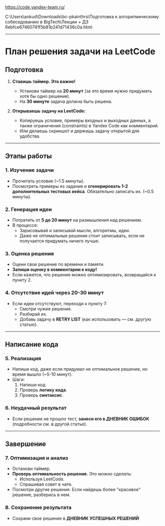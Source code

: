 https://code.yandex-team.ru/

C:\Users\ankud\Downloads\bc-pkainthrs\Подготовка к алгоритмическому собеседованию в BigTech\Лекции + ДЗ 6ebfce67460741f5b81b241d71436c0a.html

---

# План решения задачи на LeetCode

## Подготовка

1. **Ставишь таймер. Это важно!**
    - Установи таймер на **20 минут** (за это время нужно придумать хотя бы одно решение).
    - На **30 минуте** задача должна быть решена.

2. **Открываешь задачу на LeetCode:**
    - Копируешь условие, примеры входных и выходных данных, а также ограничения (constraints) в Yandex Code как комментарий.
    - Или делаешь скриншот и держишь задачу открытой для удобства.  

---

## Этапы работы

### 1. **Изучение задачи**
- Прочитать условие (~1.5 минуты).
- Посмотреть примеры из задания и **сгенерировать 1-2 дополнительных тестовых кейса**. Обязательно записать их. (~0.5 минуты).

### 2. **Генерация идеи**
- Потратить от **5 до 20 минут** на размышления над решением.
- В процессе:
    - Зарисовывай и записывай мысли, алгоритмы, идеи.
    - Даже не оптимальные решения стоит записывать, если не получается придумать ничего лучше.

### 3. **Оценка решения**
- Оцени свое решение по времени и памяти.
- **Запиши оценку в комментарии к коду!**
- Если кажется, что решение можно оптимизировать, возвращайся к пункту 2.

### 4. **Отсутствие идей через 20-30 минут**
- Если идеи отсутствуют, переходи к пункту 7:
    - Смотри чужие решения.
    - Разбирай их.
    - Добавь задачу в **RETRY LIST** (как использовать — см. другую статью).

---

## Написание кода

### 5. **Реализация**
- Напиши код, даже если придумал не оптимальное решение, но время вышло (~5-10 минут).
- Шаги:
    1. Напиши код.
    2. Проверь **логику кода**.
    3. Проверь **синтаксис**.

### 6. **Неудачный результат**
- Если решение не прошло тест, **занеси его в ДНЕВНИК ОШИБОК** (подробности см. в другой статье).

---

## Завершение

### 7. **Оптимизация и анализ**
- Останови таймер.
- **Проверь оптимальность решения.** Это можно сделать:
    - Используя LeetCode.
    - Спрашивая совет в чате.
- Посмотри другие решения. Если найдешь более "красивое" решение, разберись в нем.

### 8. **Сохранение результата**
- Сохрани свое решение в **ДНЕВНИК УСПЕШНЫХ РЕШЕНИЙ** 


